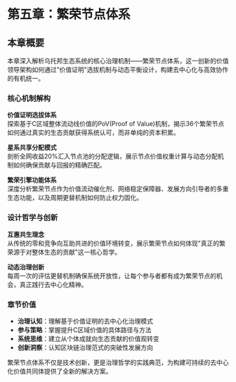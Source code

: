 # 第五章：繁荣节点体系

## 本章概要

本章深入解析乌托邦生态系统的核心治理机制——繁荣节点体系，这一创新的价值领导架构如何通过"价值证明"选拔机制与动态平衡设计，构建去中心化与高效协作的有机统一。

### 核心机制解构

**价值证明选拔体系**  
探索基于C区域整体流动线价值的PoV(Proof of Value)机制，揭示36个繁荣节点如何通过真实的生态贡献获得系统认可，而非单纯的资本积累。

**星系共享分配模式**  
剖析全网收益20%汇入节点池的分配逻辑，展示节点价值权重计算与动态分配机制如何确保贡献与回报的精确匹配。

**繁荣引擎功能体系**  
深度分析繁荣节点作为价值流动催化剂、网络稳定保障器、发展方向引导者的多重生态功能，以及周期更替机制如何防止权力固化。

### 设计哲学与创新

**互惠共生理念**  
从传统的零和竞争向互助共进的价值环境转变，展示繁荣节点如何体现"真正的繁荣源于对整体生态的贡献"这一核心哲学。

**动态治理创新**  
每周一次的评估更替机制确保系统开放性，让每个参与者都有成为繁荣节点的机会，真正践行去中心化精神。

### 章节价值

* **治理认知**：理解基于价值证明的去中心化治理模式
* **参与策略**：掌握提升C区域价值的具体路径与方法
* **系统思维**：建立从个体成就向生态贡献的价值观转变
* **创新洞察**：认知区块链治理范式的突破性发展方向

繁荣节点体系不仅是技术创新，更是治理哲学的实践典范，为构建可持续的去中心化价值共同体提供了全新的解决方案。


